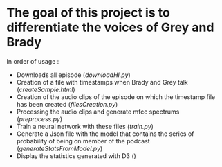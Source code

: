 # The goal of this project is to differentiate the voices of Grey and Brady

In order of usage :
- Downloads all episode (*downloadHI.py*)
- Creation of a file with timestamps when Brady and Grey talk (*createSample.html*)
- Creation of the audio clips of the episode on which the timestamp file has been created (*filesCreation.py*)
- Processing the audio clips and generate mfcc spectrums (*preprocess.py*)
- Train a neural network with these files (*train.py*)
- Generate a Json file with the model that contains the series of probability of being on member of the podcast (*generateStatsFromModel.py*)
- Display the statistics generated with D3 ()